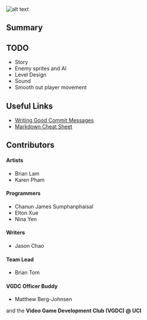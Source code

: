 ![alt text](https://github.com/BTx123/VGDC_TheLastRobot/blob/master/logo_placeholder.jpg "Logo Placeholder")

## Summary


## TODO
* Story
* Enemy sprites and AI
* Level Design
* Sound
* Smooth out player movement

## Useful Links
* [Writing Good Commit Messages](https://github.com/erlang/otp/wiki/Writing-good-commit-messages)
* [Markdown Cheat Sheet](https://github.com/adam-p/markdown-here/wiki/Markdown-Cheatsheet)

## Contributors

#### Artists
* Brian Lam
* Karen Pham

#### Programmers
* Chanun James Sumphanphaisal
* Elton Xue
* Nina Yen

#### Writers
* Jason Chao

#### Team Lead
* Brian Tom

#### VGDC Officer Buddy
* Matthew Berg-Johnsen

and the **Video Game Development Club (VGDC) @ UCI**
